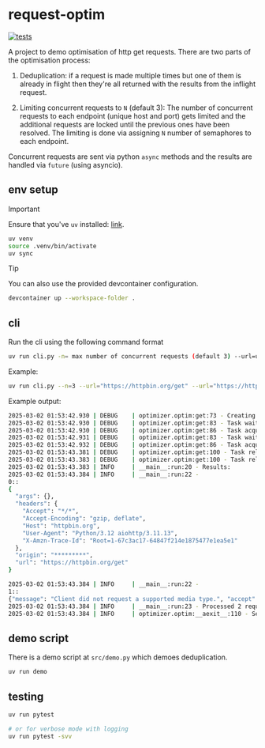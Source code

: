 # request-optim

[![tests](https://github.com/ShawonAshraf/request-optim/actions/workflows/tests.yml/badge.svg)](https://github.com/ShawonAshraf/request-optim/actions/workflows/tests.yml)

A project to demo optimisation of http get requests. There are two parts of the optimisation process:

1. Deduplication: if a request is made multiple times but one of them is already in flight then they're all returned with the results from the inflight request.

2. Limiting concurrent requests to `N` (default 3): The number of concurrent requests to each endpoint (unique host and port) gets limited and the additional requests are locked until the previous ones have been resolved. The limiting is done via assigning `N` number of semaphores to each endpoint.


Concurrent requests are sent via python `async` methods and the results are handled via `future` (using asyncio).


## env setup

> [!IMPORTANT]
> Ensure that you've `uv` installed: [link](https://docs.astral.sh/uv/getting-started/installation/). 

```bash
uv venv
source .venv/bin/activate
uv sync
```

> [!TIP]
> You can also use the provided devcontainer configuration.
> ```bash
> devcontainer up --workspace-folder .
> ```

## cli

Run the cli using the following command format

```bash
uv run cli.py -n= max number of concurrent requests (default 3) --url=url1 --url=url2 ....
```

Example:

```bash
uv run cli.py --n=3 --url="https://httpbin.org/get" --url="https://httpbin.org/image"
```

Example output:

```bash
2025-03-02 01:53:42.930 | DEBUG    | optimizer.optim:get:73 - Creating semaphore for - httpbin.org:443
2025-03-02 01:53:42.930 | DEBUG    | optimizer.optim:get:83 - Task waiting to acquire semaphore for endpoint: httpbin.org:443
2025-03-02 01:53:42.930 | DEBUG    | optimizer.optim:get:86 - Task acquired semaphore for endpoint: httpbin.org:443
2025-03-02 01:53:42.931 | DEBUG    | optimizer.optim:get:83 - Task waiting to acquire semaphore for endpoint: httpbin.org:443
2025-03-02 01:53:42.932 | DEBUG    | optimizer.optim:get:86 - Task acquired semaphore for endpoint: httpbin.org:443
2025-03-02 01:53:43.381 | DEBUG    | optimizer.optim:get:100 - Task released semaphore for endpoint: httpbin.org:443
2025-03-02 01:53:43.383 | DEBUG    | optimizer.optim:get:100 - Task released semaphore for endpoint: httpbin.org:443
2025-03-02 01:53:43.383 | INFO     | __main__:run:20 - Results:
2025-03-02 01:53:43.384 | INFO     | __main__:run:22 - 
0::
{
  "args": {}, 
  "headers": {
    "Accept": "*/*", 
    "Accept-Encoding": "gzip, deflate", 
    "Host": "httpbin.org", 
    "User-Agent": "Python/3.12 aiohttp/3.11.13", 
    "X-Amzn-Trace-Id": "Root=1-67c3ac17-64847f214e1875477e1ea5e1"
  }, 
  "origin": "*********", 
  "url": "https://httpbin.org/get"
}

2025-03-02 01:53:43.384 | INFO     | __main__:run:22 - 
1::
{"message": "Client did not request a supported media type.", "accept": ["image/webp", "image/svg+xml", "image/jpeg", "image/png", "image/*"]}
2025-03-02 01:53:43.384 | INFO     | __main__:run:23 - Processed 2 requests.
2025-03-02 01:53:43.384 | INFO     | optimizer.optim:__aexit__:110 - Session closed.
```

## demo script

There is a demo script at `src/demo.py` which demoes deduplication.

```bash
uv run demo
```

## testing

```bash
uv run pytest

# or for verbose mode with logging
uv run pytest -svv
```
